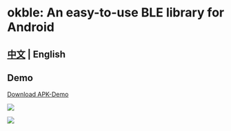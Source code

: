 # okble: An easy-to-use BLE library for Android

## [中文](https://github.com/a1anwang/okble/blob/master/README_zh.md) | English

## Demo
[Download APK-Demo](https://github.com/a1anwang/okble/raw/master/app/build/outputs/apk/debug/app-debug.apk)

![](https://github.com/a1anwang/okble/blob/master/demo_qr.png)
  
  ![](https://github.com/a1anwang/okble/raw/master/demo.gif)

